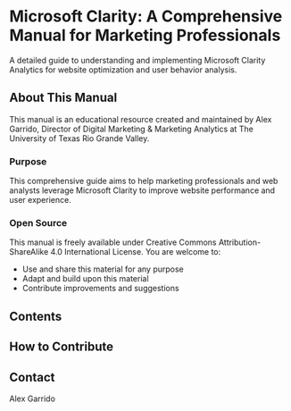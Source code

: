 # Microsoft Clarity: A Comprehensive Manual for Marketing Professionals

A detailed guide to understanding and implementing Microsoft Clarity Analytics for website optimization and user behavior analysis.

## About This Manual

This manual is an educational resource created and maintained by Alex Garrido, Director of Digital Marketing & Marketing Analytics at The University of Texas Rio Grande Valley.

### Purpose
This comprehensive guide aims to help marketing professionals and web analysts leverage Microsoft Clarity to improve website performance and user experience.

### Open Source
This manual is freely available under Creative Commons Attribution-ShareAlike 4.0 International License. You are welcome to:
- Use and share this material for any purpose
- Adapt and build upon this material
- Contribute improvements and suggestions

## Contents


## How to Contribute


## Contact
Alex Garrido

